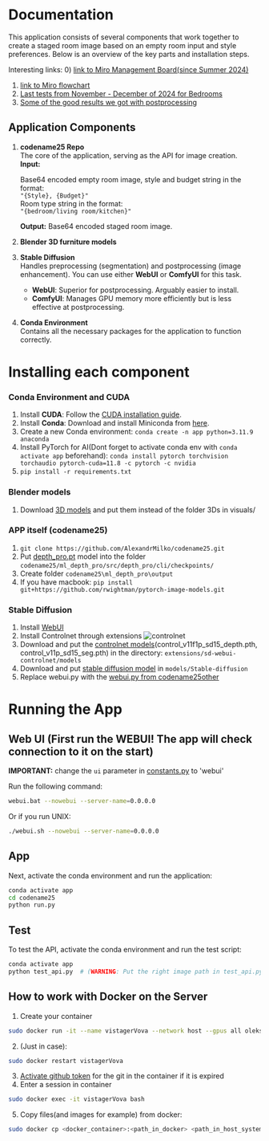 # Documentation

This application consists of several components that work together to create a staged room image based on an empty room input and style preferences. Below is an overview of the key parts and installation steps.

Interesting links:
0) [link to Miro Management Board(since Summer 2024)](https://miro.com/app/board/uXjVKGo-O6M=/?share_link_id=615622177572)
1) [link to Miro flowchart](https://miro.com/app/board/uXjVLV9t9UI=/?share_link_id=722076167204)
2) [Last tests from November - December of 2024 for Bedrooms](https://drive.google.com/drive/folders/1h40hiGPe5YR-0qQE-AkL4Wa5tM2Z_DqJ?usp=drive_link)
3) [Some of the good results we got with postprocessing](https://drive.google.com/drive/folders/1RD0QD8b955mVSouCyZdUKc254pT331rT?usp=drive_link)
## Application Components

1. **codename25 Repo**  
   The core of the application, serving as the API for image creation.  
   **Input:**
   
   Base64 encoded empty room image, style and budget string in the format:  
   `"{Style}, {Budget}"`  
   Room type string in the format:  
   `"{bedroom/living room/kitchen}"`
   
   **Output:** Base64 encoded staged room image.
   
2. **Blender 3D furniture models**

3. **Stable Diffusion**  
   Handles preprocessing (segmentation) and postprocessing (image enhancement). You can use either **WebUI** or **ComfyUI** for this task.  
   - **WebUI**: Superior for postprocessing. Arguably easier to install.
   - **ComfyUI**: Manages GPU memory more efficiently but is less effective at postprocessing.

4. **Conda Environment**  
   Contains all the necessary packages for the application to function correctly.

# Installing each component
### Conda Environment and CUDA

1. Install **CUDA**: Follow the [CUDA installation guide](https://docs.nvidia.com/cuda/cuda-installation-guide-microsoft-windows/index.html).
2. Install **Conda**: Download and install Miniconda from [here](https://docs.anaconda.com/miniconda/).
3. Create a new Conda environment: `conda create -n app python=3.11.9 anaconda`
4. Install PyTorch for AI(Dont forget to activate conda env with `conda activate app` beforehand): `conda install pytorch torchvision torchaudio pytorch-cuda=11.8 -c pytorch -c nvidia`
5. `pip install -r requirements.txt`

### Blender models
1. Download [3D models](https://drive.google.com/drive/folders/1Bq_OSmUj9t5iwL2zB5yfb1n_nRBtqSVf?usp=sharing) and put them instead of the folder 3Ds in visuals/

### APP itself (codename25)
1. `git clone https://github.com/AlexandrMilko/codename25.git`
2. Put [depth_pro.pt](https://drive.google.com/drive/u/0/folders/1Kg9j__fVpCMmvZ4Bt6jCDhKo3KH98ZW3) model into the folder `codename25/ml_depth_pro/src/depth_pro/cli/checkpoints/`
3. Create folder `codename25\ml_depth_pro\output`
4. If you have macbook: `pip install git+https://github.com/rwightman/pytorch-image-models.git`

### Stable Diffusion
1. Install [WebUI](https://github.com/AUTOMATIC1111/stable-diffusion-webui)
2. Install Controlnet through extensions
![controlnet](https://github.com/user-attachments/assets/c4a426b2-7f0d-4079-b00e-f755b3004e99)
3. Download and put the [controlnet models](https://huggingface.co/lllyasviel/ControlNet-v1-1/tree/main)(control_v11f1p_sd15_depth.pth, control_v11p_sd15_seg.pth) in the directory: `extensions/sd-webui-controlnet/models`
4. Download and put [stable diffusion model](https://civitai.com/models/4201/realistic-vision-v60-b1) in `models/Stable-diffusion`
5. Replace webui.py with the [webui.py from codename25other](https://github.com/AlexandrMilko/codename25other/blob/master/webui.py)

# Running the App

## Web UI (First run the WEBUI! The app will check connection to it on the start)
**IMPORTANT:** change the `ui` parameter in [constants.py](https://github.com/AlexandrMilko/codename25/blob/main/constants.py) to 'webui'

Run the following command:
```bash
webui.bat --nowebui --server-name=0.0.0.0
```
Or if you run UNIX:
```bash
./webui.sh --nowebui --server-name=0.0.0.0
```
## App
Next, activate the conda environment and run the application:
```bash
conda activate app
cd codename25
python run.py
```

## Test
To test the API, activate the conda environment and run the test script:
```bash
conda activate app
python test_api.py  # (WARNING: Put the right image path in test_api.py)
```


## How to work with Docker on the Server
1. Create your container
```bash
sudo docker run -it --name vistagerVova --network host --gpus all oleksandrmilko/vistager:demo1309
```
2. (Just in case):
```bash
sudo docker restart vistagerVova
```
3. [Activate github token](https://stackoverflow.com/questions/18935539/authenticate-with-github-using-a-token ) for the git in the container if it is expired
4. Enter a session in container
```bash
sudo docker exec -it vistagerVova bash
```
5. Copy files(and images for example) from docker:
```bash
sudo docker cp <docker_container>:<path_in_docker> <path_in_host_system>
```
